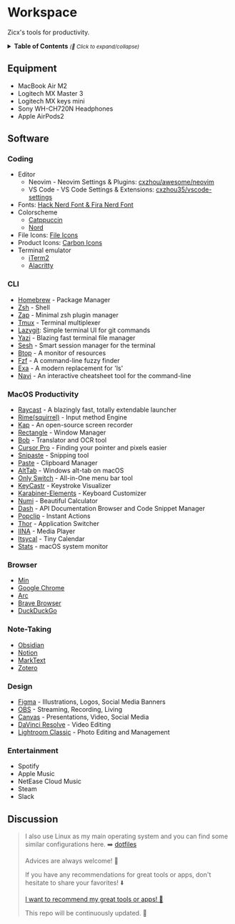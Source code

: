 # Workspace

Zicx's tools for productivity.

<details>
  <summary>
    <strong>Table of Contents</strong>
    <small><i>(🔎 Click to expand/collapse)</i></small>
  </summary>

<!--toc:start-->
- [Equipment](#equipment)
- [Software](#software)
    - [Coding](#coding)
    - [CLI](#cli)
    - [macOS Productivity](#macos-productivity)
    - [Browser](#browser)
    - [Note-Taking](#note-taking)
    - [Design](#design)
    - [Entertainment](#entertainment)
<!--toc:end-->

</details>


## Equipment

- MacBook Air M2
- Logitech MX Master 3
- Logitech MX keys mini
- Sony WH-CH720N Headphones
- Apple AirPods2


## Software

### Coding

- Editor
  - Neovim - Neovim Settings & Plugins: [cxzhou/awesome/neovim](https://github.com/cxzhou35/Awesome-neovim)
  - VS Code - VS Code Settings & Extensions: [cxzhou35/vscode-settings](https://github.com/cxzhou35/vscode-settings)
- Fonts: [Hack Nerd Font & Fira Nerd Font](https://www.nerdfonts.com/font-downloads)
- Colorscheme
  - [Catppuccin](https://github.com/catppuccin/catppuccin)
  - [Nord](https://www.nordtheme.com/)
- File Icons: [File Icons](https://marketplace.visualstudio.com/items?itemName=file-icons.file-icons)
- Product Icons: [Carbon Icons](https://github.com/antfu/vscode-icons-carbon)
- Terminal emulator
  - [iTerm2](https://iterm2.com/)
  - [Alacritty](https://alacritty.org/)


### CLI

- [Homebrew](https://brew.sh/) - Package Manager
- [Zsh](https://zsh.org/) - Shell
- [Zap](https://www.zapzsh.org/) - Minimal zsh plugin manager
- [Tmux](https://github.com/tmux/tmux) - Terminal multiplexer
- [Lazygit](https://github.com/jesseduffield/lazygit): Simple terminal UI for git commands
- [Yazi](https://github.com/sxyazi/yazi) - Blazing fast terminal file manager
- [Sesh](https://github.com/joshmedeski/sesh) - Smart session manager for the terminal
- [Btop](https://github.com/aristocratos/btop) - A monitor of resources
- [Fzf](https://github.com/junegunn/fzf) - A command-line fuzzy finder
- [Exa](https://github.com/ogham/exa) - A modern replacement for 'ls'
- [Navi](https://github.com/denisidoro/navi) - An interactive cheatsheet tool for the command-line


### MacOS Productivity

- [Raycast](https://raycast.com) - A blazingly fast, totally extendable launcher
- [Rime(squirrel)](https://github.com/rime/squirrel) - Input method Engine
- [Kap](https://getkap.co/) - An open-source screen recorder
- [Rectangle](https://rectangleapp.com/) - Window Manager
- [Bob](https://bobtranslate.com/) - Translator and OCR tool
- [Cursor Pro](https://apps.apple.com/us/app/cursor-pro/id1447043133?mt=12) - Finding your pointer and pixels easier
- [Snipaste](https://www.snipaste.com/) - Snipping tool
- [Paste](https://pasteapp.io/) - Clipboard Manager
- [AltTab](https://alt-tab-macos.netlify.app/) - Windows alt-tab on macOS
- [Only Switch](https://github.com/jacklandrin/OnlySwitch) - All-in-One menu bar tool
- [KeyCastr](https://github.com/keycastr/keycastr) - Keystroke Visualizer
- [Karabiner-Elements](https://karabiner-elements.pqrs.org/) - Keyboard Customizer
- [Numi](https://numi.app/) - Beautiful Calculator
- [Dash](https://kapeli.com/dash) - API Documentation Browser and Code Snippet Manager
- [Popclip](https://pilotmoon.com/popclip/) - Instant Actions
- [Thor](https://github.com/gbammc/Thor) - Application Switcher
- [IINA](https://iina.io/) - Media Player
- [Itsycal](https://www.mowglii.com/itsycal/) - Tiny Calendar
- [Stats](https://github.com/exelban/stats) - macOS system monitor

### Browser

- [Min](https://minbrowser.org/)
- [Google Chrome](https://www.google.com/intl/en/chrome/)
- [Arc](https://arc.net/)
- [Brave Browser](https://brave.com/)
- [DuckDuckGo](https://duckduckgo.com/)


### Note-Taking

- [Obsidian](https://obsidian.md/)
- [Notion](https://www.notion.so/)
- [MarkText](https://github.com/marktext/marktext)
- [Zotero](https://www.zotero.org/)


### Design

- [Figma](https://www.figma.com/) - Illustrations, Logos, Social Media Banners
- [OBS](https://obsproject.com/) - Streaming, Recording, Living
- [Canvas](https://www.canva.com/) - Presentations, Video, Social Media
- [DaVinci Resolve](https://www.blackmagicdesign.com/products/davinciresolve) - Video Editing
- [Lightroom Classic](https://www.adobe.com/products/photoshop-lightroom-classic.html) - Photo Editing and Management


### Entertainment

- Spotify
- Apple Music
- NetEase Cloud Music
- Steam
- Slack

## Discussion

> I also use Linux as my main operating system and you can find some similar configurations here. ➡️  [dotfiles](https://github.com/cxzhou35/Awesome-dotfiles)
>
> Advices are always welcome! 🙏
>
> If you have any recommendations for great tools or apps, don't hesitate to share your favorites! ⬇️
>
>[I want to recommend my great tools or apps! 🙌](https://github.com/cxzhou35/workspace/issues/1)
>
> This repo will be continuously updated. 🥳

